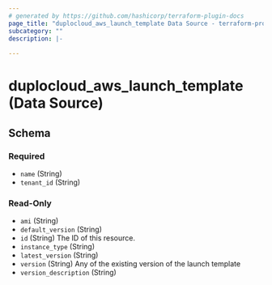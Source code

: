 ```yaml
---
# generated by https://github.com/hashicorp/terraform-plugin-docs
page_title: "duplocloud_aws_launch_template Data Source - terraform-provider-duplocloud"
subcategory: ""
description: |-
  
---
```


# duplocloud_aws_launch_template (Data Source)





<!-- schema generated by tfplugindocs -->
## Schema

### Required

- `name` (String)
- `tenant_id` (String)

### Read-Only

- `ami` (String)
- `default_version` (String)
- `id` (String) The ID of this resource.
- `instance_type` (String)
- `latest_version` (String)
- `version` (String) Any of the existing version of the launch template
- `version_description` (String)
